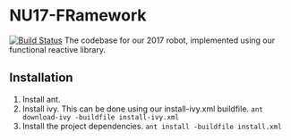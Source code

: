 # NU17-FRamework
[![Build Status](https://travis-ci.org/FRC125/NU17-FRamework.svg?branch=master)](https://travis-ci.org/FRC125/NU17-FRamework)
The codebase for our 2017 robot, implemented using our functional reactive library.

## Installation

1. Install ant.
2. Install ivy. This can be done using our install-ivy.xml buildfile.
`ant download-ivy -buildfile install-ivy.xml`
3. Install the project dependencies.
`ant install -buildfile install.xml`
